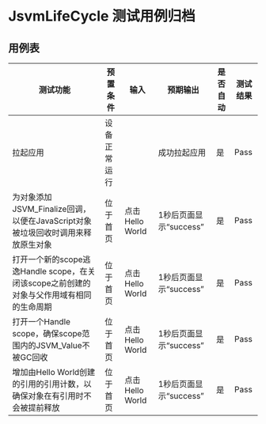 # JsvmLifeCycle 测试用例归档

## 用例表

| 测试功能                                                                                 | 预置条件     | 输入            | 预期输出               | 是否自动 | 测试结果 |
| ---------------------------------------------------------------------------------------- | ------------ | --------------- | ---------------------- | -------- | -------- |
| 拉起应用                                                                                 | 设备正常运行 |                 | 成功拉起应用           | 是       | Pass     |
| 为对象添加JSVM_Finalize回调，以便在JavaScript对象被垃圾回收时调用来释放原生对象          | 位于首页     | 点击Hello World | 1秒后页面显示“success” | 是       | Pass     |
| 打开一个新的scope逃逸Handle scope，在关闭该scope之前创建的对象与父作用域有相同的生命周期 | 位于首页     | 点击Hello World | 1秒后页面显示“success” | 是       | Pass     |
| 打开一个Handle scope，确保scope范围内的JSVM_Value不被GC回收                              | 位于首页     | 点击Hello World | 1秒后页面显示“success” | 是       | Pass     |
| 增加由Hello World创建的引用的引用计数，以确保对象在有引用时不会被提前释放                | 位于首页     | 点击Hello World | 1秒后页面显示“success” | 是       | Pass     |
